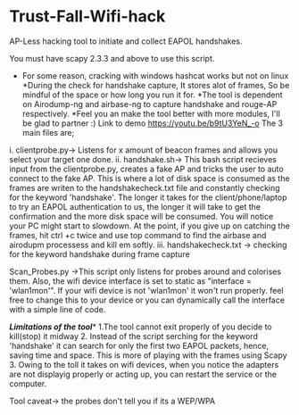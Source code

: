 # Trust-Fall-Wifi-hack
AP-Less hacking tool to initiate and collect EAPOL handshakes.

You must have scapy 2.3.3 and above to use this script.
* For some reason, cracking with windows hashcat works but not on linux
*During  the check for handshake capture, It stores alot of frames, So be mindful of the space or how long you run it for.
*The tool is dependent on Airodump-ng  and airbase-ng to capture handshake and rouge-AP respectively.
*Feel you an make the tool better with more modules, I'll be glad to partner :)
Link to demo https://youtu.be/b9tU3YeN_-o
The 3 main files are;

i. clientprobe.py-> Listens for x amount of beacon frames and allows you select your target one done. 
ii. handshake.sh-> This bash script recieves input from the clientprobe.py, creates a fake AP and tricks the user to auto connect to the fake AP. This is where a lot of disk space is consumed as the frames are writen to the handshakecheck.txt file and constantly checking for the keyword 'handshake'. The longer it takes for the client/phone/laptop to try an EAPOL authentication to us, the longer it will take to get the confirmation and the more disk space will be consumed. You will notice your PC might start to slowdown. At the point, if you give up on catching the frames, hit ctrl +c twice and use top command to find the airbase and airodupm processess and kill em softly.
iii. handshakecheck.txt -> checking for the keyword handshake during frame capture

Scan_Probes.py ->This script only listens for probes around and colorises them. Also, the wifi device interface is set to static as "interface = 'wlan1mon'". If your wifi device is not 'wlan1mon' it won't run properly. feel free to change this to your device or you can  dynamically call the interface with a simple line of code.


*****Limitations of the tool******
1.The tool cannot exit properly of you decide to kill(stop) it midway
2. Instead of the script serching for the keyword 'handshake' it can search for only the first two EAPOL packets, hence, saving time and space. This is more of playing with the frames using Scapy
3. Owing to the toll it takes on wifi devices, when you notice the adapters are not displayig properly or acting up, you can restart the service or the computer.


Tool caveat-> the probes don't tell you if its a WEP/WPA


